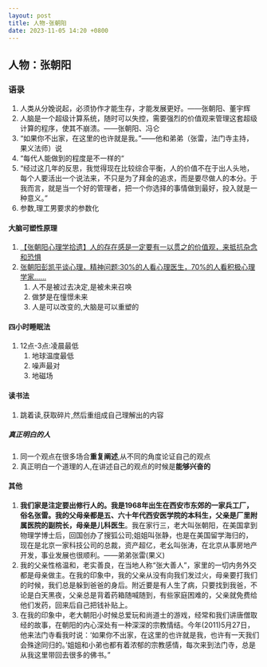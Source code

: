 ```yaml
---
layout: post
title: 人物-张朝阳
date: 2023-11-05 14:20 +0800
---
```


## 人物：张朝阳

### 语录

1. 人类从分娩说起，必须协作才能生存，才能发展更好。——张朝阳、董宇辉
2. 人脑是一个超级计算系统，随时可以失控，需要强烈的价值观来管理这套超级计算的程序，使其不崩溃。——张朝阳、冯仑
3. “如果你不出家，在这里的也许就是我。”——他和弟弟（张雷，法门寺主持，果义法师）说
4. “每代人能做到的程度是不一样的“
5. “经过这几年的反思，我觉得现在比较综合平衡，人的价值不在于出人头地，每个人要活出一个说法来，不只是为了拜金的追求，而是要尽做人的本分。于我而言，就是当一个好的管理者，把一个你选择的事情做到最好，投入就是一种意义。”
6. 参数,理工男要求的参数化

#### 大脑可塑性原理

1. [【张朝阳心理学拾遗】人的存在感是一定要有一以贯之的价值观，来抵抗杂念和恐惧
](https://www.bilibili.com/video/BV1LB4y1G795/?spm_id_from=333.337.search-card.all.click&vd_source=6791658388ac228cd2eb8effb5907df6)
2. [张朝阳彭凯平谈心理，精神问题:30%的人看心理医生，70%的人看积极心理学家……
](https://www.bilibili.com/video/BV1uV4y1c7nA/?spm_id_from=autoNext&vd_source=6791658388ac228cd2eb8effb5907df6)
    1. 人不是被过去决定,是被未来召唤
    2. 做梦是在憧憬未来
    3. 人是可以改变的,大脑是可以重塑的

#### 四小时睡眠法

1. 12点-3点:凌晨最低
   1. 地球温度最低
   2. 噪声最对
   3. 地磁场

#### 读书法

1. 跳着读,获取碎片,然后重组成自己理解出的内容

##### 真正明白的人

1. 同一个观点在很多场合**重复阐述**,从不同的角度论证自己的观点
2. 真正明白一个道理的人,在讲述自己的观点的时候是**能够兴奋的**

#### 其他

1. **我们家是注定要出修行人的。我是1968年出生在西安市东郊的一家兵工厂，俗名张雷。我的父母亲都是五、六十年代西安医学院的本科生，父亲是厂里附属医院的副院长，母亲是儿科医生**。我在家行三，老大叫张朝阳，在美国拿到物理学博士后，回国创办了搜狐公司;姐姐叫张静，也是在美国留学海归的，现在是北京一家科技公司的总裁，资产超亿，老幺叫张涛，在北京从事房地产开发，事业发展也很顺利。——弟弟张雷(果义)
2. 我的父亲性格温和，老实善良，在当地人称“张大善人”，家里的一切内务外交都是母亲做主。在我的印象中，我的父亲从没有向我们发过火，母亲要打我们的时候，我们总是躲到爸爸的身后。附近要是有人生了病，只要找到我爸，不论是白天黑夜，父亲总是背着药箱随喊随到，有些家庭困难的，父亲就免费给他们发药，回来后自己把钱补贴上。
3. 在我的印象中，老大朝阳小时候总爱玩和尚道士的游戏，经常和我们讲唐僧取经的故事，在朝阳的内心深处有一种深深的宗教情结。今年(2011)5月27日，他来法门寺看我时说：‘如果你不出家，在这里的也许就是我，也许有一天我们会殊途同归的。’姐姐和小弟也都有着浓郁的宗教感情，每次来到法门寺，总是从我这里带回去很多的佛书。”
